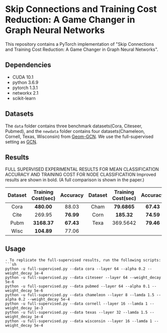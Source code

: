 # Skip Connections and Training Cost Reduction: A Game Changer in  Graph Neural Networks 

This repository contains a PyTorch implementation of "Skip Connections and Training Cost Reduction: A Game Changer in Graph Neural Networks".

## Dependencies
- CUDA 10.1
- python 3.6.9
- pytorch 1.3.1
- networkx 2.1
- scikit-learn

## Datasets

The `data` folder contains three benchmark datasets(Cora, Citeseer, Pubmed), and the `newdata` folder contains four datasets(Chameleon, Cornell, Texas, Wisconsin) from [Geom-GCN](https://github.com/graphdml-uiuc-jlu/geom-gcn). We use the full-supervised setting as [GCN](https://github.com/tkipf/gcn).

## Results
FULL SUPERVISED EXPERIMENTAL RESULTS FOR MEAN CLASSIFICATION ACCURACY AND TRAINING COST FOR NODE CLASSIFICATION
Improved results are shown in bold. (A full comparison is shown in the paper.)

| Dataset | Training Cost(sec) |  Accuracy | Dataset | Training Cost(sec) |  Accuracy |
|:---:|:---:|:---:|:---:|:---:|:---:|
| Cora       | **480.00** | 88.03  | Cham | **79.6865**  | **67.43** |
| Cite       | 269.95 | **76.99**  | Corn | **185.32** | **74.59** |
| Pubm       | **3168.37** | **67.43**  | Texa | 369.5642 | **79.46** |
| Wisc | **104.89** | 77.06 |



## Usage

```
- To replicate the full-supervised results, run the following scripts:
```sh
python -u full-supervised.py --data cora --layer 64 --alpha 0.2 --weight_decay 1e-4
python -u full-supervised.py --data citeseer --layer 64 --weight_decay 5e-6
python -u full-supervised.py --data pubmed --layer 64 --alpha 0.1 --weight_decay 5e-6
python -u full-supervised.py --data chameleon --layer 8 --lamda 1.5 --alpha 0.2 --weight_decay 5e-4
python -u full-supervised.py --data cornell --layer 16 --lamda 1 --weight_decay 1e-3
python -u full-supervised.py --data texas --layer 32 --lamda 1.5 --weight_decay 1e-4
python -u full-supervised.py --data wisconsin --layer 16 --lamda 1 --weight_decay 5e-4
```
